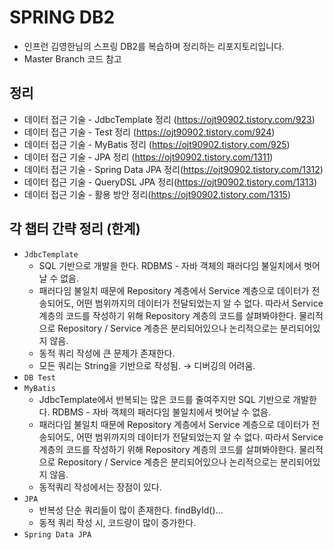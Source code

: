 # SPRING DB2
- 인프런 김영한님의 스프링 DB2를 복습하며 정리하는 리포지토리입니다.
- Master Branch 코드 참고

## 정리 
- 데이터 접근 기술 - JdbcTemplate 정리 (https://ojt90902.tistory.com/923)
- 데이터 접근 기술 - Test 정리 (https://ojt90902.tistory.com/924)
- 데이터 접근 기술 - MyBatis 정리 (https://ojt90902.tistory.com/925)
- 데이터 접근 기술 - JPA 정리 (https://ojt90902.tistory.com/1311)
- 데이터 접근 기술 - Spring Data JPA 정리(https://ojt90902.tistory.com/1312)
- 데이터 접근 기술 - QueryDSL JPA 정리(https://ojt90902.tistory.com/1313)
- 데이터 접근 기술 - 활용 방안 정리(https://ojt90902.tistory.com/1315)


## 각 챕터 간략 정리 (한계)
- `JdbcTemplate`
  - SQL 기반으로 개발을 한다. RDBMS - 자바 객체의 패러다임 불일치에서 벗어날 수 없음.
  - 패러다임 불일치 때문에 Repository 계층에서 Service 계층으로 데이터가 전송되어도, 어떤 범위까지의 데이터가 전달되었는지 알 수 없다. 따라서 Service 계층의 코드를 작성하기 위해 Repository 계층의 코드를 살펴봐야한다. 물리적으로 Repository / Service 계층은 분리되어있으나 논리적으로는 분리되어있지 않음. 
  - 동적 쿼리 작성에 큰 문제가 존재한다.
  - 모든 쿼리는 String을 기반으로 작성됨. → 디버깅의 어려움.
- `DB Test`
- `MyBatis`
  - JdbcTemplate에서 반복되는 많은 코드를 줄여주지만 SQL 기반으로 개발한다. RDBMS - 자바 객체의 패러다임 불일치에서 벗어날 수 없음.
  - 패러다임 불일치 때문에 Repository 계층에서 Service 계층으로 데이터가 전송되어도, 어떤 범위까지의 데이터가 전달되었는지 알 수 없다. 따라서 Service 계층의 코드를 작성하기 위해 Repository 계층의 코드를 살펴봐야한다. 물리적으로 Repository / Service 계층은 분리되어있으나 논리적으로는 분리되어있지 않음. 
  - 동적쿼리 작성에서는 장점이 있다. 
- `JPA`
  - 반복성 단순 쿼리들이 많이 존재한다. findById()...
  - 동적 쿼리 작성 시, 코드량이 많이 증가한다. 
- `Spring Data JPA`
